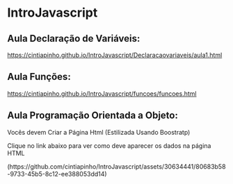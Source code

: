 # IntroJavascript
## Aula Declaração de Variáveis: 
  https://cintiapinho.github.io/IntroJavascript/Declaracaovariaveis/aula1.html
## Aula Funções:
  https://cintiapinho.github.io/IntroJavascript/funcoes/funcoes.html
## Aula Programação Orientada a Objeto:
  <p>Vocês devem Criar a Página Html (Estilizada Usando Boostratp)</p>
  <p>Clique no link abaixo para ver como deve aparecer os dados na página HTML</p>
(https://github.com/cintiapinho/IntroJavascript/assets/30634441/80683b58-9733-45b5-8c12-ee388053dd14)


